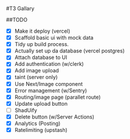 #T3 Gallary

##TODO

-[x] Make it deploy (vercel)
-[x]  Scaffold basic ui with mock data
-[x] Tidy up build process.
-[x] Actually set up da database (vercel postgres)
-[x] Attach database to UI
-[x] Add authentication (w/clerk)
-[x] Add image upload
-[x] taint (server only)
-[x] Use Next/Image component
-[x] Error management (w/Sentry)
-[x] Routing/image page (parallet route)
-[x] Update upload button
-[ ] ShadUify
-[x] Delete button (w/Server Actions)
-[x] Analytics (Posting)
-[x] Ratelimiting (upstash) 